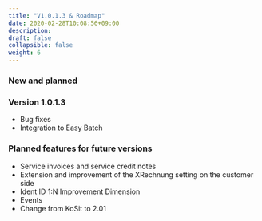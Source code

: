 ```yaml
---
title: "V1.0.1.3 & Roadmap"
date: 2020-02-28T10:08:56+09:00
description: 
draft: false
collapsible: false
weight: 6
---
```


### New and planned

### Version 1.0.1.3
- Bug fixes
- Integration to Easy Batch

### Planned features for future versions
- Service invoices and service credit notes
- Extension and improvement of the XRechnung setting on the customer side
- Ident ID 1:N Improvement Dimension
- Events
- Change from KoSit to 2.01
